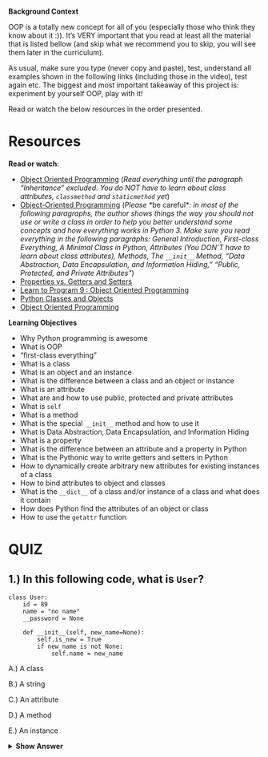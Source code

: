 <p><img src="https://s3.amazonaws.com/intranet-projects-files/holbertonschool-higher-level_programming+/247/oop-meme.jpg" alt="" style="" /></p>

**Background Context**

<p>OOP is a totally new concept for all of you (especially those who think they know about it :)). 
It&rsquo;s VERY important that you read at least all the material that is listed bellow (and skip what we recommend you to skip, you will see them later in the curriculum). </p>

<p>As usual, make sure you type (never copy and paste), test, understand all examples shown in the following links (including those in the video), test again etc. 
The biggest and most important takeaway of this project is: experiment by yourself OOP, play with it!</p>

<p>Read or watch the below resources in the order presented.</p>

# Resources

<p><strong>Read or watch</strong>:</p>

<ul>
<li><a href="https://python.swaroopch.com/oop.html" title="Object Oriented Programming" target="_blank">Object Oriented Programming</a> (<em>Read everything until the paragraph &ldquo;Inheritance&rdquo; excluded. You do NOT have to learn about class attributes, <code>classmethod</code> and <code>staticmethod</code> yet</em>)</li>
<li><a href="https://python-course.eu/oop/object-oriented-programming.php" title="Object-Oriented Programming" target="_blank">Object-Oriented Programming</a> (<em>Please *</em>be careful*<em>: in most of the following paragraphs, the author shows things the way you should not use or write a class in order to help you better understand some concepts and how everything works in Python 3. Make sure you read everything in the following paragraphs: General Introduction, First-class Everything, A Minimal Class in Python, Attributes (You DON&rsquo;T have to learn about class attributes), Methods, The <code>__init__</code> Method, &ldquo;Data Abstraction, Data Encapsulation, and Information Hiding,&rdquo; &ldquo;Public, Protected, and Private Attributes&rdquo;</em>)</li>
<li><a href="https://python-course.eu/oop/properties-vs-getters-and-setters.php" title="Properties vs. Getters and Setters" target="_blank">Properties vs. Getters and Setters</a> </li>
<li><a href="https://www.youtube.com/watch?v=1AGyBuVCTeE" title="Learn to Program 9 : Object Oriented Programming" target="_blank">Learn to Program 9 : Object Oriented Programming</a> </li>
<li><a href="https://www.youtube.com/watch?v=apACNr7DC_s" title="Python Classes and Objects" target="_blank">Python Classes and Objects</a> </li>
<li><a href="https://www.youtube.com/watch?v=-DP1i2ZU9gk" title="Object Oriented Programming" target="_blank">Object Oriented Programming</a> </li>
</ul>

**Learning Objectives**

<ul>
<li>Why Python programming is awesome </li>
<li>What is OOP</li>
<li>&ldquo;first-class everything&rdquo;</li>
<li>What is a class</li>
<li>What is an object and an instance</li>
<li>What is the difference between a class and an object or instance</li>
<li>What is an attribute</li>
<li>What are and how to use public, protected and private attributes</li>
<li>What is <code>self</code></li>
<li>What is a method</li>
<li>What is the special <code>__init__</code> method and how to use it</li>
<li>What is Data Abstraction, Data Encapsulation, and Information Hiding</li>
<li>What is a property</li>
<li>What is the difference between an attribute and a property in Python</li>
<li>What is the Pythonic way to write getters and setters in Python</li>
<li>How to dynamically create arbitrary new attributes for existing instances of a class</li>
<li>How to bind attributes to object and classes</li>
<li>What is the <code>__dict__</code> of a class and/or instance of a class and what does it contain</li>
<li>How does Python find the attributes of an object or class</li>
<li>How to use the <code>getattr</code> function</li>
</ul>

# QUIZ


## 1.) In this following code, what is <code>User</code>?

<pre><code>class User:
    id = 89
    name = &quot;no name&quot;
    __password = None

    def __init__(self, new_name=None):
        self.is_new = True
        if new_name is not None:
            self.name = new_name
</code></pre>

A.) A class


B.) A string


C.) An attribute


D.) A method


E.) An instance

<details>
<summary><strong>Show Answer</strong></summary><br>

**A.) A class**

</details>
